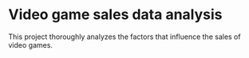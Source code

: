 # Video game sales data analysis
This project thoroughly analyzes the factors that influence the sales of video games. 
